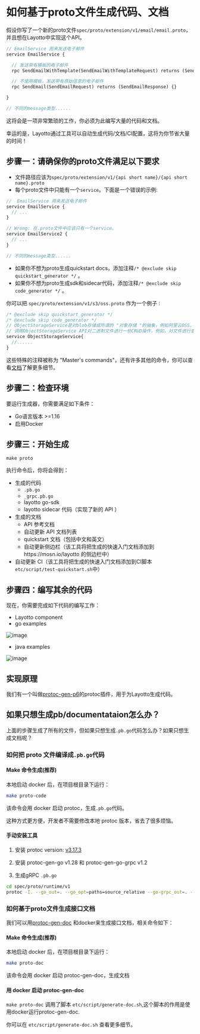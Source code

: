# 如何基于proto文件生成代码、文档

假设你写了一个新的proto文件`spec/proto/extension/v1/email/email.proto`，并且想在Layotto中实现这个API。

```protobuf
// EmailService 用来发送电子邮件
service EmailService {

  // 发送带有模板的电子邮件
  rpc SendEmailWithTemplate(SendEmailWithTemplateRequest) returns (SendEmailWithTemplateResponse) {}

  // 不使用模板，发送带有原始信息的电子邮件
  rpc SendEmail(SendEmailRequest) returns (SendEmailResponse) {}

}

// 不同的message类型......
```

这将会是一项非常繁琐的工作，你必须为此编写大量的代码和文档。

幸运的是，Layotto通过工具可以自动生成代码/文档/CI配置，这将为你节省大量的时间！

## 步骤一：请确保你的proto文件满足以下要求
- 文件路径应该为`spec/proto/extension/v1/{api short name}/{api short name}.proto`
- 每个proto文件中只能有一个`service`。下面是一个错误的示例:

```protobuf
//  EmailService 用来发送电子邮件
service EmailService {
  // ...
}

// Wrong: 在.proto文件中应该只有一个service。
service EmailService2 {
  // ...
}

// 不同的message类型......
```

- 如果你不想为proto生成quickstart docs，添加注释`/* @exclude skip quickstart_generator */` 。
- 如果你不想为proto生成sdk和sidecar代码，添加注释`/* @exclude skip code_generator */` 。

你可以把 `spec/proto/extension/v1/s3/oss.proto` 作为一个例子 :

```protobuf
/* @exclude skip quickstart_generator */
/* @exclude skip code_generator */
// ObjectStorageService是对blob存储或所谓的 "对象存储 "的抽象，例如阿里云OSS，AWS S3。
// 调用ObjectStorageService API对二进制文件进行一些CRUD操作，例如，对文件进行查询，删除操作等。
service ObjectStorageService{
  //......
}
```

这些特殊的注释被称为 "Master's commands"，还有许多其他的命令，你可以查看[文档](https://github.com/seeflood/protoc-gen-p6#masters-commands)了解更多细节。

## 步骤二：检查环境

要运行生成器，你需要满足如下条件：
- Go语言版本 >=1.16
- 启用Docker

## 步骤三：开始生成

```shell
make proto
```

执行命令后，你将会得到：

- 生成的代码
  - `.pb.go`
  - `_grpc.pb.go`
  - layotto go-sdk
  - layotto sidecar 代码（实现了新的 API ）
- 生成的文档
  - API 参考文档
  - 自动更新 API 文档列表
  - quickstart 文档（包括中文和英文）
  - 自动更新侧边栏（该工具将把生成的快速入门文档添加到https://mosn.io/layotto 的侧边栏中）
- 自动更新 CI（该工具将把生成的快速入门文档添加到CI脚本`etc/script/test-quickstart.sh`中）
## 步骤四：编写其余的代码
现在，你需要完成如下代码的编写工作：

- Layotto component
- go examples

![image](https://user-images.githubusercontent.com/26001097/188782762-bc1404a8-b891-45d3-a1ac-f86cafdbc0ab.png)

- java examples

![image](https://user-images.githubusercontent.com/26001097/188782989-9aec893f-9d12-4ee6-9a64-940b0ba1ba1b.png)

## 实现原理
我们有一个叫做[protoc-gen-p6](https://github.com/seeflood/protoc-gen-p6)的protoc插件，用于为Layotto生成代码。 

## 如果只想生成pb/documentataion怎么办？
上面的步骤生成了所有的文件，但如果只想生成`.pb.go`代码怎么办？如果只想生成文档呢？

### 如何把 proto 文件编译成`.pb.go`代码
<!-- tabs:start -->
#### **Make 命令生成(推荐)**
本地启动 docker 后，在项目根目录下运行：

```bash
make proto-code
```

该命令会用 docker 启动 protoc，生成`.pb.go`代码。

这种方式更方便，开发者不需要修改本地 protoc 版本，省去了很多烦恼。

#### **手动安装工具**
1. 安装 protoc version: [v3.17.3](https://github.com/protocolbuffers/protobuf/releases/tag/v3.17.3)

2. 安装 protoc-gen-go v1.28 和 protoc-gen-go-grpc v1.2
 
3. 生成gRPC `.pb.go`

```bash
cd spec/proto/runtime/v1
protoc -I. --go_out=. --go_opt=paths=source_relative --go-grpc_out=. --go-grpc_opt=require_unimplemented_servers=false,paths=source_relative *.proto
```
<!-- tabs:end -->
### 如何基于proto文件生成接口文档

我们可以用[protoc-gen-doc](https://github.com/pseudomuto/protoc-gen-doc) 和docker来生成接口文档，相关命令如下：

<!-- tabs:start -->
#### **Make 命令生成(推荐)**
本地启动 docker 后，在项目根目录下运行：

```bash
make proto-doc
```

该命令会用 docker 启动 protoc-gen-doc，生成文档

#### **用 docker 启动 protoc-gen-doc**
`make proto-doc` 调用了脚本 `etc/script/generate-doc.sh`,这个脚本的作用是使用docker运行protoc-gen-doc.

你可以在 `etc/script/generate-doc.sh` 查看更多细节。

<!-- tabs:end -->
